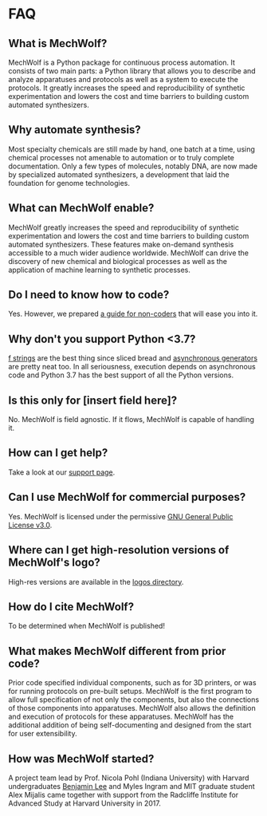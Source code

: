 # FAQ

## What is MechWolf?

MechWolf is a Python package for continuous process automation. It
consists of two main parts: a Python library that allows you to describe
and analyze apparatuses and protocols as well as a system to execute the
protocols. It greatly increases the speed and reproducibility of
synthetic experimentation and lowers the cost and time barriers to
building custom automated synthesizers.

## Why automate synthesis?

Most specialty chemicals are still made by hand, one batch at a time,
using chemical processes not amenable to automation or to truly complete
documentation. Only a few types of molecules, notably DNA, are now made
by specialized automated synthesizers, a development that laid the
foundation for genome technologies.

## What can MechWolf enable?

MechWolf greatly increases the speed and reproducibility of synthetic
experimentation and lowers the cost and time barriers to building custom
automated synthesizers. These features make on-demand synthesis
accessible to a much wider audience worldwide. MechWolf can drive the
discovery of new chemical and biological processes as well as the
application of machine learning to synthetic processes.

## Do I need to know how to code?

Yes. However, we prepared [a guide for non-coders](../guide/gentle_intro) that will ease you into it.

## Why don't you support Python <span><</span>3.7?

[f strings](https://www.python.org/dev/peps/pep-0498/) are the best thing since sliced bread and [asynchronous generators](https://www.python.org/dev/peps/pep-0492/) are pretty neat too.
In all seriousness, execution depends on asynchronous code and Python 3.7 has the best support of all the Python versions.

## Is this only for [insert field here]?

No. MechWolf is field agnostic. If it flows, MechWolf is capable of handling it.

## How can I get help?

Take a look at our [support page](./support).

## Can I use MechWolf for commercial purposes?

Yes. MechWolf is licensed under the permissive [GNU General Public License v3.0](license).

## Where can I get high-resolution versions of MechWolf's logo?

High-res versions are available in the [logos directory](https://github.com/MechWolf/MechWolf/tree/master/logo).

## How do I cite MechWolf?

To be determined when MechWolf is published!

## What makes MechWolf different from prior code?

Prior code specified individual components, such as for 3D printers, or was for running protocols on pre-built setups.
MechWolf is the first program to allow full specification of not only the components, but also the connections of those components into apparatuses.
MechWolf also allows the definition and execution of protocols for these apparatuses.
MechWolf has the additional addition of being self-documenting and designed from the start for user extensibility.

## How was MechWolf started?

A project team lead by Prof. Nicola Pohl (Indiana University) with Harvard undergraduates [Benjamin Lee](http://www.github.com/benjamin-lee) and Myles Ingram and MIT graduate student Alex Mijalis came together with support from the Radcliffe Institute for Advanced Study at Harvard University in 2017.
